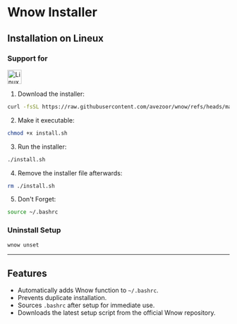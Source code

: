 # Wnow Installer

## Installation on Lineux

### Support for
<img src="https://upload.wikimedia.org/wikipedia/commons/3/3f/Linux_Mint_logo_2018.svg" alt="Linux Mint" width="32" height="32">

1. Download the installer:

```bash
curl -fsSL https://raw.githubusercontent.com/avezoor/wnow/refs/heads/main/install.sh -o install.sh
````

2. Make it executable:

```bash
chmod +x install.sh
```

3. Run the installer:

```bash
./install.sh
```

4. Remove the installer file afterwards:

```bash
rm ./install.sh
```

5. Don't Forget:

```bash
source ~/.bashrc
```

### Uninstall Setup

```bash
wnow unset
```
---

## Features

* Automatically adds Wnow function to `~/.bashrc`.
* Prevents duplicate installation.
* Sources `.bashrc` after setup for immediate use.
* Downloads the latest setup script from the official Wnow repository.

